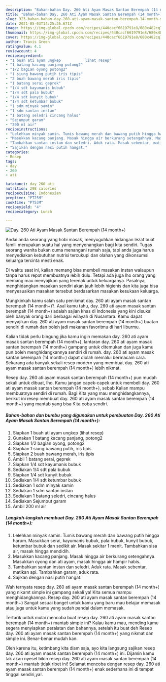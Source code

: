 ```yaml
---
description: "Bahan-bahan Day. 260 Ati Ayam Masak Santan Berempah (14 month+) yang nikmat dan Mudah Dibuat"
title: "Bahan-bahan Day. 260 Ati Ayam Masak Santan Berempah (14 month+) yang nikmat dan Mudah Dibuat"
slug: 323-bahan-bahan-day-260-ati-ayam-masak-santan-berempah-14-month-yang-nikmat-dan-mudah-dibuat
date: 2021-05-03T14:25:26.671Z
image: https://img-global.cpcdn.com/recipes/440cacf6619791e8/680x482cq70/day-260-ati-ayam-masak-santan-berempah-14-month-foto-resep-utama.jpg
thumbnail: https://img-global.cpcdn.com/recipes/440cacf6619791e8/680x482cq70/day-260-ati-ayam-masak-santan-berempah-14-month-foto-resep-utama.jpg
cover: https://img-global.cpcdn.com/recipes/440cacf6619791e8/680x482cq70/day-260-ati-ayam-masak-santan-berempah-14-month-foto-resep-utama.jpg
author: Travis Green
ratingvalue: 4.1
reviewcount: 4
recipeingredient:
- "1 buah ati ayam ungkep           lihat resep"
- "1 batang kacang panjang potong2"
- "1/2 bagian oyong potong2"
- "1 siung bawang putih iris tipis"
- "2 buah bawang merah iris tipis"
- "1 batang serai geprek"
- "1/4 sdt kayumanis bubuk"
- "1/4 sdt pala bubuk"
- "1/4 sdt kunyit bubuk"
- "1/4 sdt ketumbar bubuk"
- "1 sdm minyak samin"
- "1 sdm santan instan"
- "1 batang seledri cincang halus"
- "Sejumput garam"
- "200 ml air"
recipeinstructions:
- "Lelehkan minyak samin. Tumis bawang merah dan bawang putih hingga harum. Masukkan serai, kayumanis bubuk, pala bubuk, kunyit bubuk, ketumbar bubuk dan sedikit air. Masak sekitar 1 menit. Tambahkan sisa air, masak hingga mendidih."
- "Masukkan kacang panjang. Masak hingga air berkurang setengahnya. Masukkan oyong dan ati ayam, masak hingga air hampir habis."
- "Tambahkan santan instan dan seledri. Aduk rata. Masak sebentar, matikan api. Tambahkan garam, aduk rata."
- "Sajikan dengan nasi putih hangat."
categories:
- Resep
tags:
- day
- 260
- ati

katakunci: day 260 ati 
nutrition: 298 calories
recipecuisine: Indonesian
preptime: "PT25M"
cooktime: "PT53M"
recipeyield: "4"
recipecategory: Lunch

---
```



![Day. 260 Ati Ayam Masak Santan Berempah (14 month+)](https://img-global.cpcdn.com/recipes/440cacf6619791e8/680x482cq70/day-260-ati-ayam-masak-santan-berempah-14-month-foto-resep-utama.jpg)

Andai anda seorang yang hobi masak, menyuguhkan hidangan lezat buat famili merupakan suatu hal yang menyenangkan bagi kita sendiri. Tugas seorang  wanita bukan cuma menangani rumah saja, tapi anda juga harus menyediakan kebutuhan nutrisi tercukupi dan olahan yang dikonsumsi keluarga tercinta mesti enak.

Di waktu  saat ini, kalian memang bisa membeli masakan instan walaupun tanpa harus repot membuatnya lebih dulu. Tetapi ada juga lho orang yang memang mau menyajikan yang terenak untuk keluarganya. Pasalnya, menghidangkan masakan sendiri akan jauh lebih higienis dan kita juga bisa menyesuaikan masakan tersebut berdasarkan masakan kesukaan keluarga. 



Mungkinkah kamu salah satu penikmat day. 260 ati ayam masak santan berempah (14 month+)?. Asal kamu tahu, day. 260 ati ayam masak santan berempah (14 month+) adalah sajian khas di Indonesia yang kini disukai oleh banyak orang dari berbagai wilayah di Nusantara. Kamu dapat menyajikan day. 260 ati ayam masak santan berempah (14 month+) buatan sendiri di rumah dan boleh jadi makanan favoritmu di hari liburmu.

Kalian tidak perlu bingung jika kamu ingin memakan day. 260 ati ayam masak santan berempah (14 month+), lantaran day. 260 ati ayam masak santan berempah (14 month+) gampang untuk ditemukan dan juga kamu pun boleh menghidangkannya sendiri di rumah. day. 260 ati ayam masak santan berempah (14 month+) dapat diolah memalui bermacam cara. Sekarang ada banyak sekali resep modern yang membuat day. 260 ati ayam masak santan berempah (14 month+) lebih nikmat.

Resep day. 260 ati ayam masak santan berempah (14 month+) pun mudah sekali untuk dibuat, lho. Kamu jangan capek-capek untuk membeli day. 260 ati ayam masak santan berempah (14 month+), sebab Kalian mampu membuatnya sendiri di rumah. Bagi Kita yang mau menghidangkannya, berikut ini resep membuat day. 260 ati ayam masak santan berempah (14 month+) yang mantab yang bisa Kita coba sendiri.

<!--inarticleads1-->

##### Bahan-bahan dan bumbu yang digunakan untuk pembuatan Day. 260 Ati Ayam Masak Santan Berempah (14 month+):

1. Siapkan 1 buah ati ayam ungkep           (lihat resep)
1. Gunakan 1 batang kacang panjang, potong2
1. Siapkan 1/2 bagian oyong, potong2
1. Siapkan 1 siung bawang putih, iris tipis
1. Siapkan 2 buah bawang merah, iris tipis
1. Ambil 1 batang serai, geprek
1. Siapkan 1/4 sdt kayumanis bubuk
1. Sediakan 1/4 sdt pala bubuk
1. Siapkan 1/4 sdt kunyit bubuk
1. Sediakan 1/4 sdt ketumbar bubuk
1. Sediakan 1 sdm minyak samin
1. Sediakan 1 sdm santan instan
1. Sediakan 1 batang seledri, cincang halus
1. Sediakan Sejumput garam
1. Ambil 200 ml air




<!--inarticleads2-->

##### Langkah-langkah membuat Day. 260 Ati Ayam Masak Santan Berempah (14 month+):

1. Lelehkan minyak samin. Tumis bawang merah dan bawang putih hingga harum. Masukkan serai, kayumanis bubuk, pala bubuk, kunyit bubuk, ketumbar bubuk dan sedikit air. Masak sekitar 1 menit. Tambahkan sisa air, masak hingga mendidih.
1. Masukkan kacang panjang. Masak hingga air berkurang setengahnya. Masukkan oyong dan ati ayam, masak hingga air hampir habis.
1. Tambahkan santan instan dan seledri. Aduk rata. Masak sebentar, matikan api. Tambahkan garam, aduk rata.
1. Sajikan dengan nasi putih hangat.




Wah ternyata resep day. 260 ati ayam masak santan berempah (14 month+) yang nikamt simple ini gampang sekali ya! Kita semua mampu menghidangkannya. Resep day. 260 ati ayam masak santan berempah (14 month+) Sangat sesuai banget untuk kamu yang baru mau belajar memasak atau juga untuk kamu yang sudah pandai dalam memasak.

Tertarik untuk mulai mencoba buat resep day. 260 ati ayam masak santan berempah (14 month+) mantab simple ini? Kalau kamu mau, mending kamu segera menyiapkan peralatan dan bahannya, setelah itu buat deh Resep day. 260 ati ayam masak santan berempah (14 month+) yang nikmat dan simple ini. Benar-benar mudah kan. 

Oleh karena itu, ketimbang kita diam saja, ayo kita langsung sajikan resep day. 260 ati ayam masak santan berempah (14 month+) ini. Dijamin kamu tak akan nyesel bikin resep day. 260 ati ayam masak santan berempah (14 month+) mantab tidak ribet ini! Selamat mencoba dengan resep day. 260 ati ayam masak santan berempah (14 month+) enak sederhana ini di tempat tinggal sendiri,ya!.

